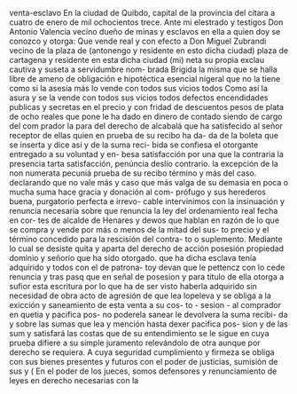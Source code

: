venta-esclavo
En la ciudad de Quibdo, capital de la provincia del cítara a cuatro
de enero de mil ochocientos trece. Ante mi elestrado y testigos
Don Antonio Valencia vecino dueño de minas y esclavos en ella a quien doy se conozco y otorga: Que vende real y con efecto a Don Miguel Zubrandi vecino de la plaza de (antonengo y residente en esto dicha ciudad)
plaza de cartagena y residente en esta dicha ciudad (mi)
neta su propia exclau cautiva y suseta a servidumbre nom-
brada Brigida la misma que se halla libre de ameno de
obligación e hipotéctica esencial nígeral que no la tiene
como si la asesía más lo vende con todos sus vicios todos
Como así la asura y se la vende con todos sus vicios todos defectos encendidades publicas y secretas en el precio y con fridad de descuentos pesos de plata de ocho reales que pone le ha dado en dinero de contado siendo de cargo del com
prador la para del derecho de alcabalá que ha satisfecido al señor receptor de ellas quien en prueba de su recibo ha da- da de la boleta que se inserta y dice así y de la suma reci- bida se confiesa el otorgante entregado a su voluntad y en- besa satisfacción por una que la contraria la presencia
tarta satisfacción, penúncia deslío contrario. la excepción de la non numerata pecuniá prueba de su recibo término y más del caso. declarando que no vale más y caso que más valga de su demasia en poca o mucha suma hace gracia y donación al com-
prófugo y sus herederos buena, purgatorio perfecta e irrevo- cable intervinimos con la insinuación y renuncia necesaria sobre que renuncia la ley del ordenamiento real fecha en cor- tes de alcalde de Henares y dewos que hablan en razón de lo
que se compra y vende por más o menos de la mitad del sus- to precio y el término concedido para la rescisión del contra- to o suplemento. Mediante lo cual se desiste quita y aparta del derecho de acción posesión propiedad dominio y señorío que ha sido otorgado.
que ha dicha esclava tenía adquirido y todos con el de patrona-
toy devan que le pettencz con lo cede renuncia y tras pasq
que en señal de posesion y para titulo de ella otorga a sufior
esta escritura por lo que ha de ser visto haberla adquirido
sin necesidad de obra acto de agresión de que lea lopeleva y se obliga a la exicción y saneamiento de esta venta a su cos- to - sesion - al comprador en quetia y pacifica pos- no poderela sanear le devolvera la suma recibi- da y sobre las sumas que lea y mención hasta dexer pacifica pos- sion y de las sum
y satisfará las costas que de su entendimiento se le
sigue en cuya prueba difiere a su simple juramento
relevándolo de otra aunque por derecho se requiera. A
cuya seguridad cumplimiento y firmeza se obliga con sus bienes
presentes y futuros con el poder de justicias, sumisión de
sus y (
En el poder de los jueces, somos defensores y renunciamiento de leyes en derecho necesarias con la